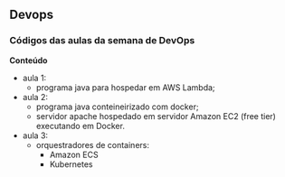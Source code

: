 ## Devops
### Códigos das aulas da semana de DevOps

**Conteúdo**

- aula 1: 
    - programa java para hospedar em AWS Lambda;
- aula 2: 
    - programa java conteineirizado com docker;
    - servidor apache hospedado em servidor Amazon EC2 (free tier) executando em Docker.
- aula 3: 
    - orquestradores de containers:
        - Amazon ECS
        - Kubernetes
